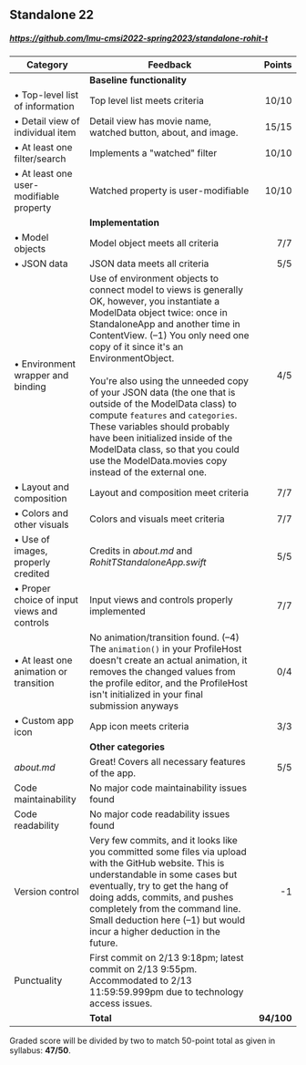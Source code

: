 

## Standalone 22

##### https://github.com/lmu-cmsi2022-spring2023/standalone-rohit-t

| Category | Feedback | Points |
| --- | --- | ---: |
| | **Baseline functionality** | |
| • Top-level list of information | Top level list meets criteria | 10/10 |
| • Detail view of individual item | Detail view has movie name, watched button, about, and image. | 15/15 |
| • At least one filter/search | Implements a "watched" filter | 10/10 |
| • At least one user-modifiable property | Watched property is user-modifiable | 10/10 |
| | **Implementation** | |
| • Model objects | Model object meets all criteria | 7/7 |
| • JSON data | JSON data meets all criteria | 5/5 |
| • Environment wrapper and binding | Use of environment objects to connect model to views is generally OK, however, you instantiate a ModelData object twice: once in StandaloneApp and another time in ContentView. (–1) You only need one copy of it since it's an EnvironmentObject.<br><br>You're also using the unneeded copy of your JSON data (the one that is outside of the ModelData class) to compute `features` and `categories`. These variables should probably have been initialized inside of the ModelData class, so that you could use the ModelData.movies copy instead of the external one. | 4/5 |
| • Layout and composition | Layout and composition meet criteria | 7/7 |
| • Colors and other visuals | Colors and visuals meet criteria | 7/7 |
| • Use of images, properly credited | Credits in _about.md_ and _RohitTStandaloneApp.swift_ | 5/5 |
| • Proper choice of input views and controls | Input views and controls properly implemented | 7/7 |
| • At least one animation or transition | No animation/transition found. (–4) The `animation()` in your ProfileHost doesn't create an actual animation, it removes the changed values from the profile editor, and the ProfileHost isn't initialized in your final submission anyways | 0/4 |
| • Custom app icon | App icon meets criteria | 3/3 |
| | **Other categories** | |
| _about.md_ | Great! Covers all necessary features of the app. | 5/5 |
| Code maintainability | No major code maintainability issues found |  |
| Code readability | No major code readability issues found |  |
| Version control | Very few commits, and it looks like you committed some files via upload with the GitHub website. This is understandable in some cases but eventually, try to get the hang of doing adds, commits, and pushes completely from the command line. Small deduction here (–1) but would incur a higher deduction in the future. | -1 |
| Punctuality | First commit on 2/13 9:18pm; latest commit on 2/13 9:55pm. Accommodated to 2/13 11:59:59.999pm due to technology access issues. |  |
| | **Total** | **94/100** |

Graded score will be divided by two to match 50-point total as given in syllabus: **47/50**.
